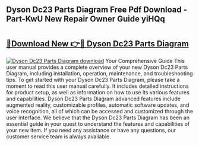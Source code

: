 ## Dyson Dc23 Parts Diagram Free Pdf Download - Part-KwU New Repair Owner Guide yiHQq

# <h2><a href="http://dfjgust.blite.top/?on=Dyson+Dc23+Parts+Diagram">🔗Download New 👉🔴 Dyson Dc23 Parts Diagram</a></h2>

[![Dyson Dc23 Parts Diagram download](https://i.imgur.com/lujVjoI.png)](http://dfjgust.blite.top/?on=Dyson+Dc23+Parts+Diagram)
Your Comprehensive Guide This user manual provides a complete overview of your new Dyson Dc23 Parts Diagram, including installation, operation, maintenance, and troubleshooting tips. To get started with your Dyson Dc23 Parts Diagram, please take a moment to read this user manual carefully. It includes detailed instructions for product setup, as well as information on how to use its various features and capabilities. Dyson Dc23 Parts Diagram advanced features include augmented reality, customizable profiles, automatic software updates, and voice recognition, all of which can be accessed and customized through the user interface. We believe that the Dyson Dc23 Parts Diagram has been an essential guide in your quest to understand the features and capabilities of your new item. If you need any assistance or have any questions, our customer service team is always available.
